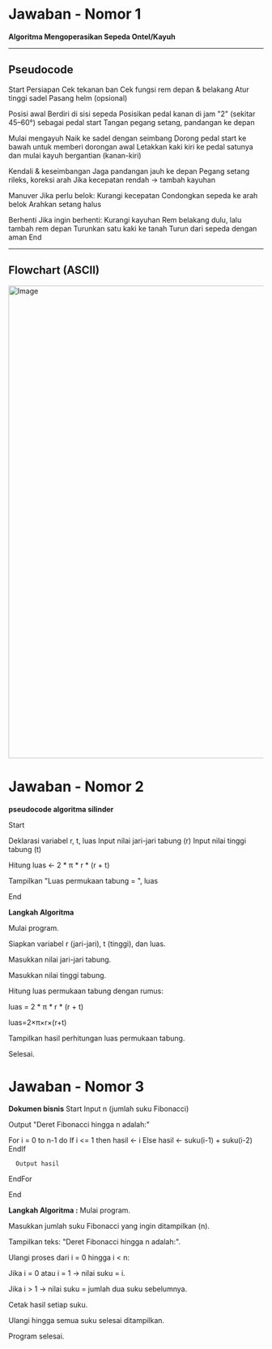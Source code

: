# Jawaban - Nomor 1  
**Algoritma Mengoperasikan Sepeda Ontel/Kayuh**

---

## Pseudocode
Start
Persiapan
Cek tekanan ban
Cek fungsi rem depan & belakang
Atur tinggi sadel
Pasang helm (opsional)

Posisi awal
Berdiri di sisi sepeda
Posisikan pedal kanan di jam "2" (sekitar 45–60°) sebagai pedal start
Tangan pegang setang, pandangan ke depan

Mulai mengayuh
Naik ke sadel dengan seimbang
Dorong pedal start ke bawah untuk memberi dorongan awal
Letakkan kaki kiri ke pedal satunya dan mulai kayuh bergantian (kanan-kiri)

Kendali & keseimbangan
Jaga pandangan jauh ke depan
Pegang setang rileks, koreksi arah
Jika kecepatan rendah → tambah kayuhan

Manuver
Jika perlu belok:
Kurangi kecepatan
Condongkan sepeda ke arah belok
Arahkan setang halus

Berhenti
Jika ingin berhenti:
Kurangi kayuhan
Rem belakang dulu, lalu tambah rem depan
Turunkan satu kaki ke tanah
Turun dari sepeda dengan aman
End

---

## Flowchart (ASCII)


<img width="631" height="931" alt="Image" src="https://github.com/user-attachments/assets/c136241b-9836-4d3b-a9fb-f567878f512a" />


# Jawaban - Nomor 2
**pseudocode algoritma silinder**

Start

  Deklarasi variabel r, t, luas
  Input nilai jari-jari tabung (r)
  Input nilai tinggi tabung (t)

  Hitung luas ← 2 * π * r * (r + t)

  Tampilkan "Luas permukaan tabung = ", luas
  
End



****Langkah Algoritma****

Mulai program.


Siapkan variabel r (jari-jari), t (tinggi), dan luas.

Masukkan nilai jari-jari tabung.

Masukkan nilai tinggi tabung.

Hitung luas permukaan tabung dengan rumus:

luas = 2 * π * r * (r + t)

luas=2×π×r×(r+t)

Tampilkan hasil perhitungan luas permukaan tabung.


Selesai.



# Jawaban - Nomor 3 
**Dokumen bisnis**
Start
  Input n (jumlah suku Fibonacci)

  Output "Deret Fibonacci hingga n adalah:"

  For i = 0 to n-1 do
      If i <= 1 then
          hasil ← i
      Else
          hasil ← suku(i-1) + suku(i-2)
      EndIf

      Output hasil
  EndFor

End

****Langkah Algoritma :****
Mulai program.

Masukkan jumlah suku Fibonacci yang ingin ditampilkan (n).

Tampilkan teks: "Deret Fibonacci hingga n adalah:".

Ulangi proses dari i = 0 hingga i < n:

Jika i = 0 atau i = 1 → nilai suku = i.

Jika i > 1 → nilai suku = jumlah dua suku sebelumnya.

Cetak hasil setiap suku.

Ulangi hingga semua suku selesai ditampilkan.

Program selesai.
